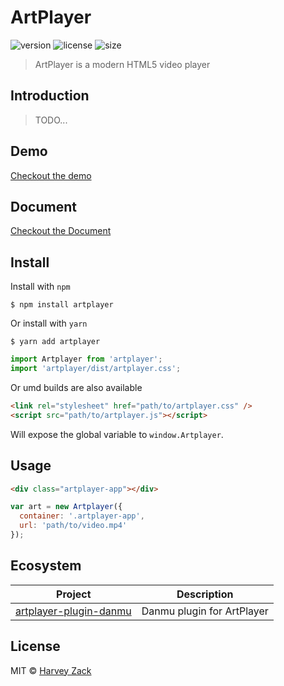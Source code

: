 # ArtPlayer

![version](https://badgen.net/npm/v/artplayer)
![license](https://badgen.net/npm/license/artplayer)
![size](https://badgen.net/bundlephobia/minzip/artplayer)

> ArtPlayer is a modern HTML5 video player

## Introduction

> TODO...

## Demo

[Checkout the demo](https://blog.zhw-island.com/ArtPlayer/lab)

## Document

[Checkout the Document](https://blog.zhw-island.com/ArtPlayer/docs)

## Install

Install with `npm`

```
$ npm install artplayer
```
Or install with `yarn`

```
$ yarn add artplayer
```

```js
import Artplayer from 'artplayer';
import 'artplayer/dist/artplayer.css';
```

Or umd builds are also available

```html
<link rel="stylesheet" href="path/to/artplayer.css" />
<script src="path/to/artplayer.js"></script>
```

Will expose the global variable to `window.Artplayer`.

## Usage

```html
<div class="artplayer-app"></div>
```

```js
var art = new Artplayer({
  container: '.artplayer-app',
  url: 'path/to/video.mp4'
});
```

## Ecosystem

| Project                                                                                                       | Description                |
| ------------------------------------------------------------------------------------------------------------- | -------------------------- |
| [artplayer-plugin-danmu](https://github.com/zhw2590582/ArtPlayer/tree/master/packages/artplayer-plugin-danmu) | Danmu plugin for ArtPlayer |


## License

MIT © [Harvey Zack](https://www.zhw-island.com/)

